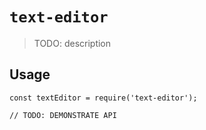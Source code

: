 # `text-editor`

> TODO: description

## Usage

```
const textEditor = require('text-editor');

// TODO: DEMONSTRATE API
```
